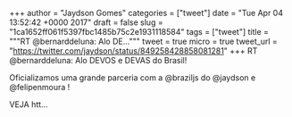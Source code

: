 
+++
author = "Jaydson Gomes"
categories = ["tweet"]
date = "Tue Apr 04 13:52:42 +0000 2017"
draft = false
slug = "1ca1652ff061f5397fbc1485b75c2e1931118584"
tags = ["tweet"]
title = """RT @bernarddeluna: Alo DE..."""
tweet = true
micro = true
tweet_url = "https://twitter.com/jaydson/status/849258428858081281"
+++
RT @bernarddeluna: Alo DEVOS e DEVAS do Brasil!

Oficializamos uma grande parceria com a @braziljs do @jaydson e @felipenmoura ! 

VEJA
htt…
